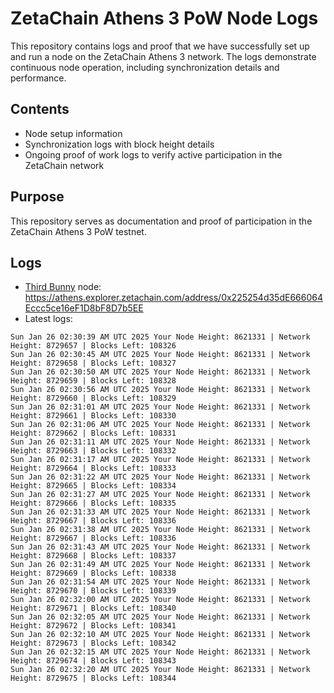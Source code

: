 # ZetaChain Athens 3 PoW Node Logs
This repository contains logs and proof that we have successfully set up and run a node on the ZetaChain Athens 3 network. The logs demonstrate continuous node operation, including synchronization details and performance.

## Contents
- Node setup information
- Synchronization logs with block height details
- Ongoing proof of work logs to verify active participation in the ZetaChain network

## Purpose
This repository serves as documentation and proof of participation in the ZetaChain Athens 3 PoW testnet.

## Logs

- [Third Bunny](https://thirdbunny.xyz/) node: https://athens.explorer.zetachain.com/address/0x225254d35dE666064Eccc5ce16eF1D8bF8D7b5EE
- Latest logs:
```
Sun Jan 26 02:30:39 AM UTC 2025 Your Node Height: 8621331 | Network Height: 8729657 | Blocks Left: 108326
Sun Jan 26 02:30:45 AM UTC 2025 Your Node Height: 8621331 | Network Height: 8729658 | Blocks Left: 108327
Sun Jan 26 02:30:50 AM UTC 2025 Your Node Height: 8621331 | Network Height: 8729659 | Blocks Left: 108328
Sun Jan 26 02:30:56 AM UTC 2025 Your Node Height: 8621331 | Network Height: 8729660 | Blocks Left: 108329
Sun Jan 26 02:31:01 AM UTC 2025 Your Node Height: 8621331 | Network Height: 8729661 | Blocks Left: 108330
Sun Jan 26 02:31:06 AM UTC 2025 Your Node Height: 8621331 | Network Height: 8729662 | Blocks Left: 108331
Sun Jan 26 02:31:11 AM UTC 2025 Your Node Height: 8621331 | Network Height: 8729663 | Blocks Left: 108332
Sun Jan 26 02:31:17 AM UTC 2025 Your Node Height: 8621331 | Network Height: 8729664 | Blocks Left: 108333
Sun Jan 26 02:31:22 AM UTC 2025 Your Node Height: 8621331 | Network Height: 8729665 | Blocks Left: 108334
Sun Jan 26 02:31:27 AM UTC 2025 Your Node Height: 8621331 | Network Height: 8729666 | Blocks Left: 108335
Sun Jan 26 02:31:33 AM UTC 2025 Your Node Height: 8621331 | Network Height: 8729667 | Blocks Left: 108336
Sun Jan 26 02:31:38 AM UTC 2025 Your Node Height: 8621331 | Network Height: 8729667 | Blocks Left: 108336
Sun Jan 26 02:31:43 AM UTC 2025 Your Node Height: 8621331 | Network Height: 8729668 | Blocks Left: 108337
Sun Jan 26 02:31:49 AM UTC 2025 Your Node Height: 8621331 | Network Height: 8729669 | Blocks Left: 108338
Sun Jan 26 02:31:54 AM UTC 2025 Your Node Height: 8621331 | Network Height: 8729670 | Blocks Left: 108339
Sun Jan 26 02:32:00 AM UTC 2025 Your Node Height: 8621331 | Network Height: 8729671 | Blocks Left: 108340
Sun Jan 26 02:32:05 AM UTC 2025 Your Node Height: 8621331 | Network Height: 8729672 | Blocks Left: 108341
Sun Jan 26 02:32:10 AM UTC 2025 Your Node Height: 8621331 | Network Height: 8729673 | Blocks Left: 108342
Sun Jan 26 02:32:15 AM UTC 2025 Your Node Height: 8621331 | Network Height: 8729674 | Blocks Left: 108343
Sun Jan 26 02:32:20 AM UTC 2025 Your Node Height: 8621331 | Network Height: 8729675 | Blocks Left: 108344
```
